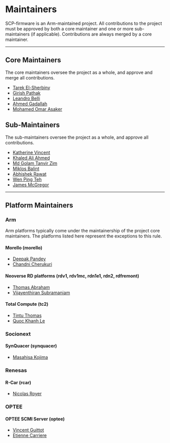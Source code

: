# Maintainers

SCP-firmware is an Arm-maintained project. All contributions to the project must
be approved by both a core maintainer and one or more sub-maintainers (if
applicable). Contributions are always merged by a core maintainer.

---

## Core Maintainers

The core maintainers oversee the project as a whole, and approve and merge all
contributions.

- [Tarek El-Sherbiny](https://gitlab.arm.com/Tarek.El-Sherbiny)
- [Girish Pathak](https://gitlab.arm.com/girishpathak)
- [Leandro Belli](https://gitlab.arm.com/Leandro.Belli)
- [Ahmed Gadallah](https://gitlab.arm.com/Ahmed.Gadallah)
- [Mohamed Omar Asaker](https://gitlab.arm.com/Mohamed.OmarAsaker)

## Sub-Maintainers

The sub-maintainers oversee the project as a whole, and approve all
contributions.

- [Katherine Vincent](https://gitlab.arm.com/Katherine.Vincent)
- [Khaled Ali Ahmed](https://gitlab.arm.com/khaledAhmed-arm)
- [Md Golam Tanvir Zim](https://gitlab.arm.com/MdGolamTanvir.Zim)
- [Miklos Balint](https://gitlab.arm.com/Miklos.Balint)
- [Abhishek Rawat](https://gitlab.arm.com/abhishek-arm)
- [Wen Ping Teh](https://gitlab.arm.com/wenping-arm)
- [James McGregor](https://gitlab.arm.com/James.McGregor2)

---

## Platform Maintainers

### Arm

Arm platforms typically come under the maintainership of the project core
maintainers. The platforms listed here represent the exceptions to this rule.

#### Morello (morello)

- [Deepak Pandey](https://gitlab.arm.com/Deepak.Pandey)
- [Chandni Cherukuri](https://gitlab.arm.com/chandnich)

#### Neoverse RD platforms (rdv1, rdv1mc, rdn1e1, rdn2, rdfremont)

- [Thomas Abraham](https://gitlab.arm.com/thomas.abraham)
- [Vijayenthiran Subramaniam](https://gitlab.arm.com/Vijayenthiran.Subramaniam)

#### Total Compute (tc2)

- [Tintu Thomas](https://gitlab.arm.com/Tintu.Thomas)
- [Quoc Khanh Le](https://gitlab.arm.com/quockhanh-le-arm)

### Socionext

#### SynQuacer (synquacer)

- [Masahisa Kojima](https://github.com/masahisak)

### Renesas

#### R-Car (rcar)

- [Nicolas Royer](https://github.com/n-royer)

### OPTEE

#### OPTEE SCMI Server (optee)

- [Vincent Guittot](https://gitlab.arm.com/vingu-linaro)
- [Etienne Carriere](https://gitlab.arm.com/etienne-lms)
